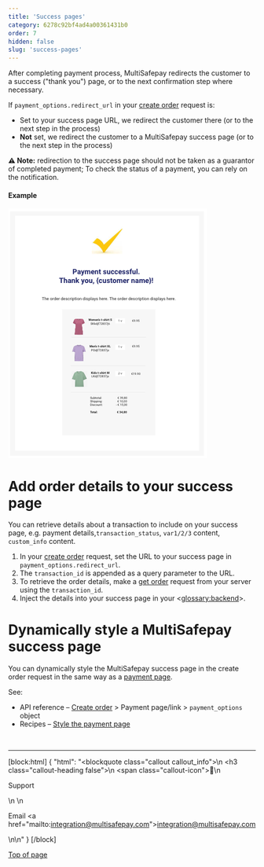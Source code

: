 ```yaml
---
title: 'Success pages'
category: 6278c92bf4ad4a00361431b0
order: 7
hidden: false
slug: 'success-pages'
---
```


After completing payment process, MultiSafepay redirects the customer to a success ("thank you") page, or to the next confirmation step where necessary. 

If `payment_options.redirect_url` in your [create order](/reference/createorder) request is:

- Set to your success page URL, we redirect the customer there (or to the next step in the process)
- **Not** set, we redirect the customer to a MultiSafepay success page (or to the next step in the process)

**⚠️ Note:** redirection to the success page should not be taken as a guarantor of completed payment; To check the status of a payment, you can rely on the notification. 

#### Example

<img src="https://raw.githubusercontent.com/MultiSafepay/docs/master/static/img/SuccessPage.png" align ="center"/>

# Add order details to your success page

You can retrieve details about a transaction to include on your success page, e.g. payment details,`transaction_status`, `var1/2/3` content, `custom_info` content. 

1. In your [create order](/reference/createorder) request, set the URL to your success page in `payment_options.redirect_url`.
2. The `transaction_id` is appended as a query parameter to the URL.
3. To retrieve the order details, make a [get order](/reference/getorder) request from your server using the `transaction_id`.
4. Inject the details into your success page in your <<glossary:backend>>.

# Dynamically style a MultiSafepay success page

You can dynamically style the MultiSafepay success page in the create order request in the same way as a [payment page](/docs/payment-pages/). 

See:
- API reference – [Create order](/reference/createorder/) > Payment page/link > `payment_options` object
- Recipes – <a href="https://docs.multisafepay.com/recipes/style-the-payment-page" target="_blank">Style the payment page </a> <i class="fa fa-external-link" style="font-size:12px;color:#8b929e"></i>

<br>

---

[block:html]
{
  "html": "<blockquote class=\"callout callout_info\">\n    <h3 class=\"callout-heading false\">\n        <span class=\"callout-icon\">💬</span>\n        <p>Support</p>\n    </h3>\n    <p>Email <a href=\"mailto:integration@multisafepay.com\">integration@multisafepay.com</a></p>\n</blockquote>\n"
}
[/block]

[Top of page](#)

